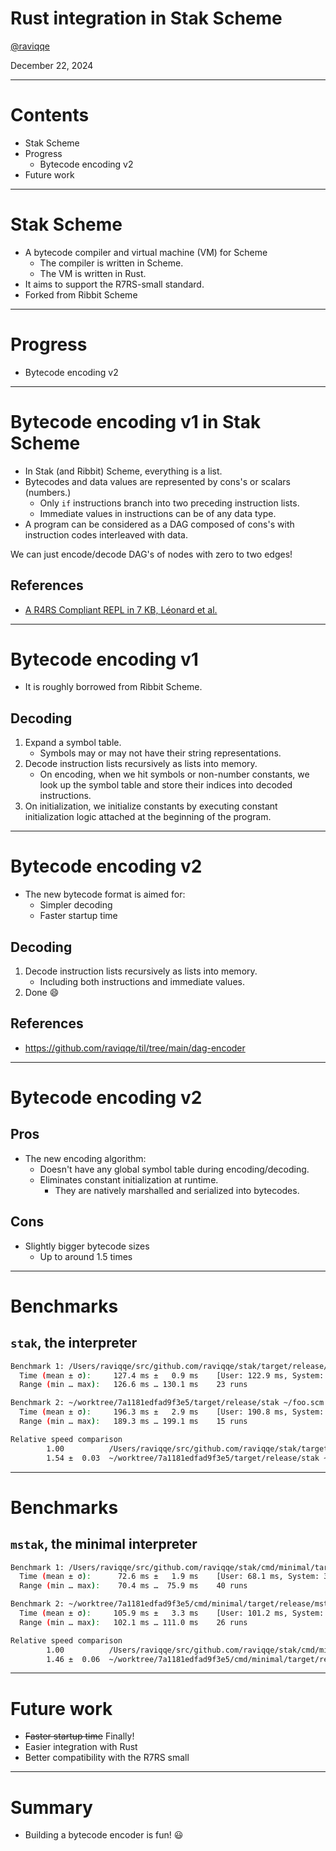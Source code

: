 # Rust integration in Stak Scheme

[@raviqqe](https://github.com/raviqqe)

December 22, 2024

---

# Contents

- Stak Scheme
- Progress
  - Bytecode encoding v2
- Future work

---

# Stak Scheme

- A bytecode compiler and virtual machine (VM) for Scheme
  - The compiler is written in Scheme.
  - The VM is written in Rust.
- It aims to support the R7RS-small standard.
- Forked from Ribbit Scheme

---

# Progress

- Bytecode encoding v2

---

# Bytecode encoding v1 in Stak Scheme

- In Stak (and Ribbit) Scheme, everything is a list.
- Bytecodes and data values are represented by cons's or scalars (numbers.)
  - Only `if` instructions branch into two preceding instruction lists.
  - Immediate values in instructions can be of any data type.
- A program can be considered as a DAG composed of cons's with instruction codes interleaved with data.

We can just encode/decode DAG's of nodes with zero to two edges!

## References

- [A R4RS Compliant REPL in 7 KB, Léonard et al.](https://arxiv.org/pdf/2310.13589)

---

# Bytecode encoding v1

- It is roughly borrowed from Ribbit Scheme.

## Decoding

1. Expand a symbol table.
   - Symbols may or may not have their string representations.
1. Decode instruction lists recursively as lists into memory.
   - On encoding, when we hit symbols or non-number constants, we look up the symbol table and store their indices into decoded instructions.
1. On initialization, we initialize constants by executing constant initialization logic attached at the beginning of the program.

---

# Bytecode encoding v2

- The new bytecode format is aimed for:
  - Simpler decoding
  - Faster startup time

## Decoding

1. Decode instruction lists recursively as lists into memory.
   - Including both instructions and immediate values.
1. Done 😄

## References

- https://github.com/raviqqe/til/tree/main/dag-encoder

---

# Bytecode encoding v2

## Pros

- The new encoding algorithm:
  - Doesn't have any global symbol table during encoding/decoding.
  - Eliminates constant initialization at runtime.
    - They are natively marshalled and serialized into bytecodes.

## Cons

- Slightly bigger bytecode sizes
  - Up to around 1.5 times

---

# Benchmarks

## `stak`, the interpreter

```sh
Benchmark 1: /Users/raviqqe/src/github.com/raviqqe/stak/target/release/stak ~/foo.scm
  Time (mean ± σ):     127.4 ms ±   0.9 ms    [User: 122.9 ms, System: 3.8 ms]
  Range (min … max):   126.6 ms … 130.1 ms    23 runs

Benchmark 2: ~/worktree/7a1181edfad9f3e5/target/release/stak ~/foo.scm
  Time (mean ± σ):     196.3 ms ±   2.9 ms    [User: 190.8 ms, System: 4.4 ms]
  Range (min … max):   189.3 ms … 199.1 ms    15 runs

Relative speed comparison
        1.00          /Users/raviqqe/src/github.com/raviqqe/stak/target/release/stak ~/foo.scm
        1.54 ±  0.03  ~/worktree/7a1181edfad9f3e5/target/release/stak ~/foo.scm
```

---

# Benchmarks

## `mstak`, the minimal interpreter

```sh
Benchmark 1: /Users/raviqqe/src/github.com/raviqqe/stak/cmd/minimal/target/release/mstak ~/foo.scm
  Time (mean ± σ):      72.6 ms ±   1.9 ms    [User: 68.1 ms, System: 3.7 ms]
  Range (min … max):    70.4 ms …  75.9 ms    40 runs

Benchmark 2: ~/worktree/7a1181edfad9f3e5/cmd/minimal/target/release/mstak ~/foo.scm
  Time (mean ± σ):     105.9 ms ±   3.3 ms    [User: 101.2 ms, System: 3.8 ms]
  Range (min … max):   102.1 ms … 111.0 ms    26 runs

Relative speed comparison
        1.00          /Users/raviqqe/src/github.com/raviqqe/stak/cmd/minimal/target/release/mstak ~/foo.scm
        1.46 ±  0.06  ~/worktree/7a1181edfad9f3e5/cmd/minimal/target/release/mstak ~/foo.scm
```

---

# Future work

- ~~Faster startup time~~ Finally!
- Easier integration with Rust
- Better compatibility with the R7RS small

---

# Summary

- Building a bytecode encoder is fun! 😃
